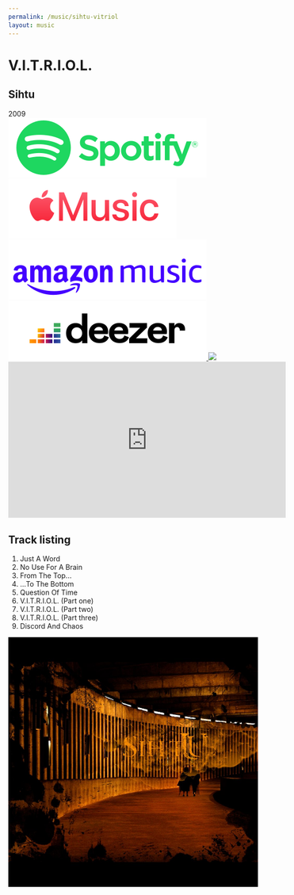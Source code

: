 ```yaml
---
permalink: /music/sihtu-vitriol
layout: music
---
```


<h1 class="title">V.I.T.R.I.O.L.</h1>
<h2 class="artist">Sihtu</h2>
<div class="year">2009</div>

<div class="stream-links">
    <a href="https://open.spotify.com/intl-fr/album/2qPx4E3wnYceDyNDc0lUAb" target="_blank">
        <img src="/assets/stream/spotify.svg" />
    </a>
    <a href="https://music.apple.com/fr/album/awakening-ep/1278590176" target="_blank">
        <img src="/assets/stream/apple.svg" />
    </a>
    <a href="https://www.amazon.com/Awakening-Undisclosed-Dimensions/dp/B075C6FLR6/  ref=as_li_ss_tl?ie=UTF8&qid=1504786289&sr=8-1&keywords=undisclosed+dimensions&linkCode=sl1&tag=romainberger-20&linkId=b8690f22330789773d70faecdd1b28e2" target="_blank">
        <img src="/assets/stream/amazon.svg" />
    </a>
    <a href="https://www.deezer.com/fr/album/47438742" target="_blank">
        <img src="/assets/stream/deezer.svg" />
    </a>
    <a href="https://undiscloseddimensions.bandcamp.com/album/awakening" target="_blank">
        <img src="/assets/stream/bandcamp.svg" />
    </a>
</div>

<div class="yt-frame">
    <iframe width="560" height="315" src="https://www.youtube.com/embed/qmpQbJZE3jo?si=6gT_780T4G12-BLg" title="YouTube video player" frameborder="0" allow="accelerometer; autoplay; clipboard-write; encrypted-media; gyroscope; picture-in-picture; web-share" allowfullscreen></iframe>
</div>

<div>

</div>

<div class="track-listing">
    <h2>Track listing</h2>
    <ol>
        <li>Just A Word</li>
        <li>No Use For A Brain</li>
        <li>From The Top...</li>
        <li>...To The Bottom</li>
        <li>Question Of Time</li>
        <li>V.I.T.R.I.O.L. (Part one)</li>
        <li>V.I.T.R.I.O.L. (Part two)</li>
        <li>V.I.T.R.I.O.L. (Part three)</li>
        <li>Discord And Chaos</li>
    </ol>
</div>

<img class="artwork" src="/assets/vitriol.jpg" />

